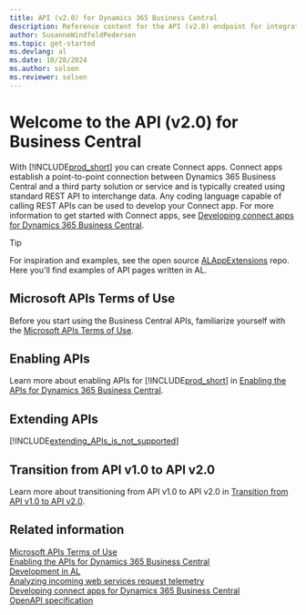 ```yaml
---
title: API (v2.0) for Dynamics 365 Business Central
description: Reference content for the API (v2.0) endpoint for integration with Dynamics 365 Business Central.
author: SusanneWindfeldPedersen
ms.topic: get-started
ms.devlang: al
ms.date: 10/28/2024
ms.author: solsen
ms.reviewer: solsen
---
```


# Welcome to the API (v2.0) for Business Central

With [!INCLUDE[prod_short](../../includes/prod_short.md)] you can create Connect apps. Connect apps establish a point-to-point connection between Dynamics 365 Business Central and a third party solution or service and is typically created using standard REST API to interchange data. Any coding language capable of calling REST APIs can be used to develop your Connect app. For more information to get started with Connect apps, see [Developing connect apps for Dynamics 365 Business Central](/dynamics365/business-central/dev-itpro/developer/devenv-develop-connect-apps).

> [!TIP]  
> For inspiration and examples, see the open source [ALAppExtensions](https://github.com/microsoft/ALAppExtensions/tree/main/Apps/W1/APIV2/app/src/pages) repo. Here you'll find examples of API pages written in AL.

## Microsoft APIs Terms of Use

Before you start using the Business Central APIs, familiarize yourself with the [Microsoft APIs Terms of Use](/legal/microsoft-apis/terms-of-use).

## Enabling APIs

Learn more about enabling APIs for [!INCLUDE[prod_short](../../includes/prod_short.md)] in [Enabling the APIs for Dynamics 365 Business Central](enabling-apis-for-dynamics-nav.md).


## Extending APIs

[!INCLUDE[extending_APIs_is_not_supported](../../developer/includes/include-extending-APIs-is-not-supported.md)]


## Transition from API v1.0 to API v2.0

Learn more about transitioning from API v1.0 to API v2.0 in [Transition from API v1.0 to API v2.0](transition-to-api-v2.0.md).


## Related information

[Microsoft APIs Terms of Use](/legal/microsoft-apis/terms-of-use)  
[Enabling the APIs for Dynamics 365 Business Central](enabling-apis-for-dynamics-nav.md)  
[Development in AL](/dynamics365/business-central/dev-itpro/developer/devenv-dev-overview)  
[Analyzing incoming web services request telemetry](../../administration/telemetry-webservices-trace.md)  
[Developing connect apps for Dynamics 365 Business Central](/dynamics365/business-central/dev-itpro/developer/devenv-develop-connect-apps)  
[OpenAPI specification](dynamics-open-api.md)  
